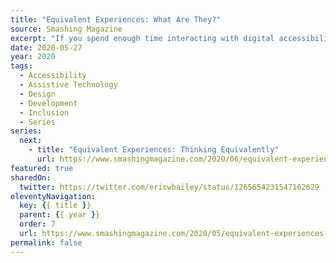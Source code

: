 ```yaml
---
title: "Equivalent Experiences: What Are They?"
source: Smashing Magazine
excerpt: "If you spend enough time interacting with digital accessibility practitioners, you may encounter the phrase “equivalent experience.” This saying concisely sums up a lot of the philosophy behind accessibility work"
date: 2020-05-27
year: 2020
tags:
  - Accessibility
  - Assistive Technology
  - Design
  - Development
  - Inclusion
  - Series
series:
  next:
    - title: "Equivalent Experiences: Thinking Equivalently"
      url: https://www.smashingmagazine.com/2020/06/equivalent-experiences-part2/
featured: true
sharedOn:
  twitter: https://twitter.com/ericwbailey/status/1265654231547162629
eleventyNavigation:
  key: {{ title }}
  parent: {{ year }}
  order: 7
  url: https://www.smashingmagazine.com/2020/05/equivalent-experiences-part1/
permalink: false
---
```

